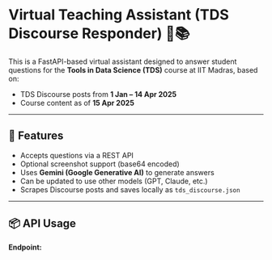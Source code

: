 # Virtual Teaching Assistant (TDS Discourse Responder) 🤖📚

This is a FastAPI-based virtual assistant designed to answer student questions for the **Tools in Data Science (TDS)** course at IIT Madras, based on:

- TDS Discourse posts from **1 Jan – 14 Apr 2025**
- Course content as of **15 Apr 2025**

---

## 🔧 Features

- Accepts questions via a REST API
- Optional screenshot support (base64 encoded)
- Uses **Gemini (Google Generative AI)** to generate answers
- Can be updated to use other models (GPT, Claude, etc.)
- Scrapes Discourse posts and saves locally as `tds_discourse.json`

---

## 📦 API Usage

**Endpoint:**
